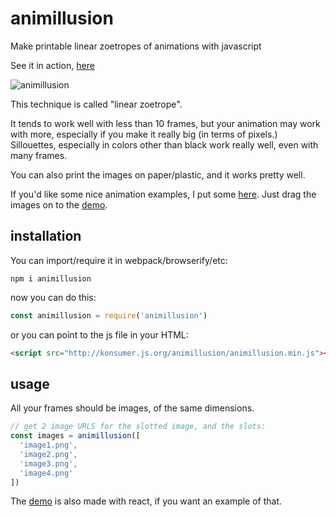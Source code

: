 # animillusion

Make printable linear zoetropes of animations with javascript

See it in action, [here](http://konsumer.github.io/animillusion/)

![animillusion](demo.gif)

This technique is called "linear zoetrope".

It tends to work well with less than 10 frames, but your animation may work with more, especially if you make it really big (in terms of pixels.) Sillouettes, especially in colors other than black work really well, even with many frames.

You can also print the images on paper/plastic, and it works pretty well.

If you'd like some nice animation examples, I put some [here](https://github.com/konsumer/animillusion/tree/master/demo/src/examples). Just drag the images on to the [demo](http://konsumer.github.io/animillusion/).

## installation

You can import/require it in webpack/browserify/etc:

```
npm i animillusion
```

now you can do this:
```js
const animillusion = require('animillusion')
```

or you can point to the js file in your HTML:

```html
<script src="http://konsumer.js.org/animillusion/animillusion.min.js"></script>
```

## usage

All your frames should be images, of the same dimensions.

```js
// get 2 image URLS for the slotted image, and the slots:
const images = animillusion([
  'image1.png',
  'image2.png',
  'image3.png',
  'image4.png'
])
```

The [demo](demo/) is also made with react, if you want an example of that.